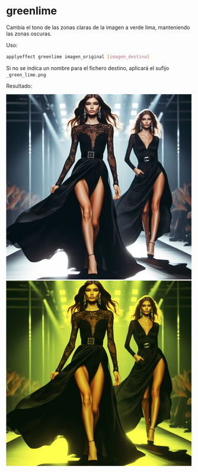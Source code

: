 # greenlime

Cambia el tono de las zonas claras de la imagen a verde lima, manteniendo las zonas oscuras.

Uso:

``` sh
applyeffect greenlime imagen_original [imagen_destino]
```

Si no se indica un nombre para el fichero destino, aplicará el sufijo `_green_lime.png`

Resultado:

![imagen original](../../images/image.jpg)
![greenlime](../../images/image_green_lime.png)
